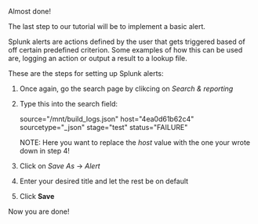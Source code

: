 Almost done!

The last step to our tutorial will be to implement a basic alert. 

Splunk alerts are actions defined by the user that gets triggered based of off certain predefined criterion. 
Some examples of how this can be used are, logging an action or output a result to a lookup file. 

These are the steps for setting up Splunk alerts:
1. Once again, go the search page by clikcing on *Search & reporting*
2. Type this into the search field: 

    source="/mnt/build_logs.json" host="4ea0d61b62c4" sourcetype="_json" stage="test" status="FAILURE"
    
    NOTE: Here you want to replace the *host* value with the one your wrote down in step 4!

3. Click on *Save As* -> *Alert*
4. Enter your desired title and let the rest be on default
5. Click **Save**


Now you are done!
